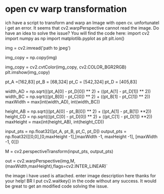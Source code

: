 
# open cv warp transformation

ich have a script to transform and warp an Image with open cv.
unfortunatel i get an error. It seems that cv2.warpPerspective cannot read the image.
Do have an idea to solve the issue? You will find the code here:
import cv2
import numpy as np
import matplotlib.pyplot as plt
plt.ion()


img = cv2.imread('path to jpeg')

img_copy = np.copy(img)


img_copy = cv2.cvtColor(img_copy, cv2.COLOR_BGR2RGB)
plt.imshow(img_copy)

pt_A =[162,83]
pt_B = [68,324]
pt_C = [542,324]
pt_D = [405,83]


width_AD = np.sqrt(((pt_A[0] - pt_D[0]) ** 2) + ((pt_A[1] - pt_D[1]) ** 2))
width_BC = np.sqrt(((pt_B[0] - pt_C[0]) ** 2) + ((pt_B[1] - pt_C[1]) ** 2))
maxWidth = max(int(width_AD), int(width_BC))

height_AB = np.sqrt(((pt_A[0] - pt_B[0]) ** 2) + ((pt_A[1] - pt_B[1]) **2))
height_CD = np.sqrt(((pt_C[0] - pt_D[0]) ** 2) + ((pt_C[1] - pt_D[1]) **2))
maxHeight = max(int(height_AB), int(height_CD))

input_pts = np.float32([pt_A, pt_B, pt_C, pt_D])
output_pts = np.float32([[0,0],[0,maxHeight -1],[maxWidth -1, maxHeight -1], [maxWidth -1, 0]])

M = cv2.perspectiveTransform(input_pts, output_pts)

out = cv2.warpPerspective(img,M,(maxWidth,maxHeight),flags=cv2.INTER_LINEAR)`


the image i have used is attached.
enter image description here
thanks for your help!
BR
I put cv2.waitkey() in the code without any success.
It would be great to get an modified code solving the issue.

        